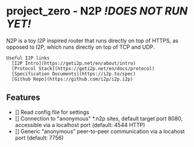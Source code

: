 # project_zero - N2P  ***!DOES NOT RUN YET!***
N2P is a toy I2P inspired router that runs directly on top of HTTPS, 
as opposed to I2P, which runs directly on top of TCP and UDP.

```
Useful I2P links
  [I2P Intro](https://geti2p.net/en/about/intro)
  [Protocol Stack](https://geti2p.net/en/docs/protocol)
  [Specification Documents](https://i2p.to/spec)
  [Github Repo](https://github.com/i2p/i2p.i2p)
```

## Features
- [] Read config file for settings
- [] Connection to "anonymous" *.n2p sites, default target port 8080, accessible via a localhost port (default: 4544 HTTP)
- [] Generic "anonymous" peer-to-peer communication via a locahost port (default: 7756)




